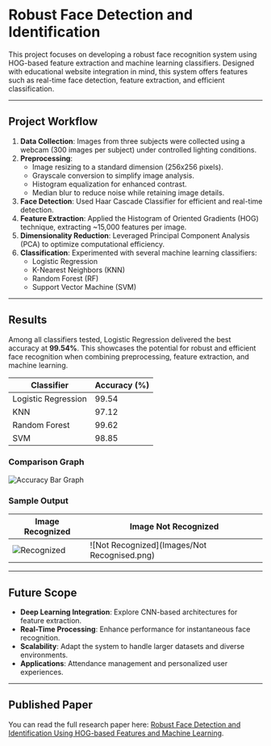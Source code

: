# Robust Face Detection and Identification

This project focuses on developing a robust face recognition system using HOG-based feature extraction and machine learning classifiers. Designed with educational website integration in mind, this system offers features such as real-time face detection, feature extraction, and efficient classification.

---

## **Project Workflow**

1. **Data Collection**: Images from three subjects were collected using a webcam (300 images per subject) under controlled lighting conditions.
2. **Preprocessing**:
   - Image resizing to a standard dimension (256x256 pixels).
   - Grayscale conversion to simplify image analysis.
   - Histogram equalization for enhanced contrast.
   - Median blur to reduce noise while retaining image details.
3. **Face Detection**: Used Haar Cascade Classifier for efficient and real-time detection.
4. **Feature Extraction**: Applied the Histogram of Oriented Gradients (HOG) technique, extracting ~15,000 features per image.
5. **Dimensionality Reduction**: Leveraged Principal Component Analysis (PCA) to optimize computational efficiency.
6. **Classification**: Experimented with several machine learning classifiers:
   - Logistic Regression
   - K-Nearest Neighbors (KNN)
   - Random Forest (RF)
   - Support Vector Machine (SVM)

---

## **Results**

Among all classifiers tested, Logistic Regression delivered the best accuracy at **99.54%**. This showcases the potential for robust and efficient face recognition when combining preprocessing, feature extraction, and machine learning.

| Classifier          | Accuracy (%) |
|---------------------|--------------|
| Logistic Regression | 99.54        |
| KNN                 | 97.12        |
| Random Forest       | 99.62        |
| SVM                 | 98.85        |

### Comparison Graph
![Accuracy Bar Graph](![image](https://github.com/user-attachments/assets/d995792d-5037-4516-8a46-35e2b76e5b19)) 

### Sample Output
| Image Recognized     | Image Not Recognized     |
|-----------------------|--------------------------|
| ![Recognized]()      | ![Not Recognized](Images/Not Recognised.png)     |

---

## **Future Scope**

- **Deep Learning Integration**: Explore CNN-based architectures for feature extraction.
- **Real-Time Processing**: Enhance performance for instantaneous face recognition.
- **Scalability**: Adapt the system to handle larger datasets and diverse environments.
- **Applications**: Attendance management and personalized user experiences.

---

## **Published Paper**

You can read the full research paper here: [Robust Face Detection and Identification Using HOG-based Features and Machine Learning](https://doi.org/10.1109/INCOFT60753.2023.10425077). 

